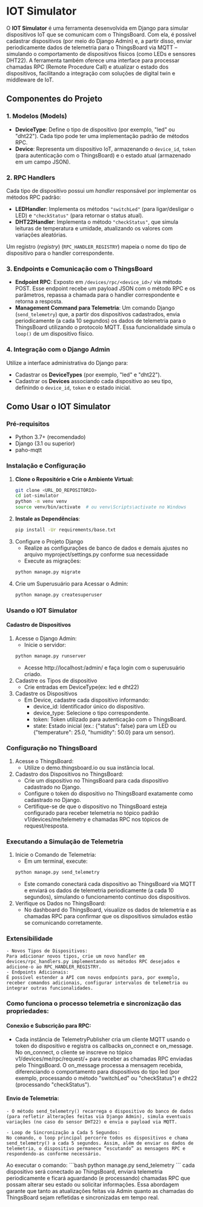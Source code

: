 # IOT Simulator

O **IOT Simulator** é uma ferramenta desenvolvida em Django para simular dispositivos IoT que se comunicam com o ThingsBoard. Com ela, é possível cadastrar dispositivos (por meio do Django Admin) e, a partir disso, enviar periodicamente dados de telemetria para o ThingsBoard via MQTT – simulando o comportamento de dispositivos físicos (como LEDs e sensores DHT22). A ferramenta também oferece uma interface para processar chamadas RPC (Remote Procedure Call) e atualizar o estado dos dispositivos, facilitando a integração com soluções de digital twin e middleware de IoT.

## Componentes do Projeto

### 1. Modelos (Models)
- **DeviceType**: Define o tipo de dispositivo (por exemplo, "led" ou "dht22"). Cada tipo pode ter uma implementação padrão de métodos RPC.
- **Device**: Representa um dispositivo IoT, armazenando o `device_id`, `token` (para autenticação com o ThingsBoard) e o estado atual (armazenado em um campo JSON).

### 2. RPC Handlers
Cada tipo de dispositivo possui um _handler_ responsável por implementar os métodos RPC padrão:
- **LEDHandler**: Implementa os métodos `"switchLed"` (para ligar/desligar o LED) e `"checkStatus"` (para retornar o status atual).
- **DHT22Handler**: Implementa o método `"checkStatus"`, que simula leituras de temperatura e umidade, atualizando os valores com variações aleatórias.

Um registro (_registry_) (`RPC_HANDLER_REGISTRY`) mapeia o nome do tipo de dispositivo para o handler correspondente.

### 3. Endpoints e Comunicação com o ThingsBoard
- **Endpoint RPC**: Exposto em `/devices/rpc/<device_id>/` via método POST. Esse endpoint recebe um payload JSON com o método RPC e os parâmetros, repassa a chamada para o handler correspondente e retorna a resposta.
- **Management Command para Telemetria**: Um comando Django (`send_telemetry`) que, a partir dos dispositivos cadastrados, envia periodicamente (a cada 10 segundos) os dados de telemetria para o ThingsBoard utilizando o protocolo MQTT. Essa funcionalidade simula o `loop()` de um dispositivo físico.

### 4. Integração com o Django Admin
Utilize a interface administrativa do Django para:
- Cadastrar os **DeviceTypes** (por exemplo, "led" e "dht22").
- Cadastrar os **Devices** associando cada dispositivo ao seu tipo, definindo o `device_id`, `token` e o estado inicial.

## Como Usar o IOT Simulator

### Pré-requisitos
- Python 3.7+ (recomendado)
- Django (3.1 ou superior)
- paho-mqtt

### Instalação e Configuração
1. **Clone o Repositório e Crie o Ambiente Virtual:**
   ```bash
   git clone <URL_DO_REPOSITÓRIO>
   cd iot-simulator
   python -m venv venv
   source venv/bin/activate  # ou venv\Scripts\activate no Windows
   ```
2. **Instale as Dependências**:
    ```bash
    pip install -Ur requirements/base.txt
    ```
3. Configure o Projeto Django
    - Realize as configurações de banco de dados e demais ajustes no arquivo myproject/settings.py conforme sua necessidade
    - Execute as migrações:
    ```bash
    python manage.py migrate
    ```
4. Crie um Superusuário para Acessar o Admin:
    ```bash
    python manage.py createsuperuser
    ```

### Usando o IOT Simulator

#### Cadastro de Dispositivos
1. Acesse o Django Admin:
    -  Inicie o servidor:
    ```bash
    python manage.py runserver
    ```
    - Acesse http://localhost:<porta>/admin/ e faça login com o superusuário criado.
2. Cadastre os Tipos de dispositivo
    - Crie entradas em DeviceType(ex: led e dht22)
3. Cadastre os Dispositivos
    - Em Device, cadastre cada dispositivo informando:
        - device_id: Identificador único do dispositivo.
        - device_type: Selecione o tipo correspondente.
        - token: Token utilizado para autenticação com o ThingsBoard.
        - state: Estado inicial (ex.: {"status": false} para um LED ou {"temperature": 25.0, "humidity": 50.0} para um sensor).

### Configuração no ThingsBoard
1. Acesse o ThingsBoard:
    - Utilize o demo.thingsboard.io ou sua instância local.
2. Cadastro dos Dispositivos no ThingsBoard:
    - Crie um dispositivo no ThingsBoard para cada dispositivo cadastrado no Django.
    - Configure o token do dispositivo no ThingsBoard exatamente como cadastrado no Django.
    - Certifique-se de que o dispositivo no ThingsBoard esteja configurado para receber telemetria no tópico padrão v1/devices/me/telemetry e chamadas RPC nos tópicos de request/resposta.

### Executando a Simulação de Telemetria
1. Inicie o Comando de Telemetria:
    - Em um terminal, execute:
    ```bash
    python manage.py send_telemetry
    ```
    - Este comando conectará cada dispositivo ao ThingsBoard via MQTT e enviará os dados de telemetria periodicamente (a cada 10 segundos), simulando o funcionamento contínuo dos dispositivos.
2. Verifique os Dados no ThingsBoard:
    - No dashboard do ThingsBoard, visualize os dados de telemetria e as chamadas RPC para confirmar que os dispositivos simulados estão se comunicando corretamente.

### Extensibilidade
    - Novos Tipos de Dispositivos:
    Para adicionar novos tipos, crie um novo handler em devices/rpc_handlers.py implementando os métodos RPC desejados e adicione-o ao RPC_HANDLER_REGISTRY.
    - Endpoints Adicionais:
    É possível estender a API com novos endpoints para, por exemplo, receber comandos adicionais, configurar intervalos de telemetria ou integrar outras funcionalidades.


### Como funciona o processo telemetria e sincronização das propriedades:

#### Conexão e Subscrição para RPC:
- Cada instância de TelemetryPublisher cria um cliente MQTT usando o token do dispositivo e registra os callbacks on_connect e on_message.
    No on_connect, o cliente se inscreve no tópico v1/devices/me/rpc/request/+ para receber as chamadas RPC enviadas pelo ThingsBoard.
    O on_message processa a mensagem recebida, diferenciando o comportamento para dispositivos do tipo led (por exemplo, processando o método "switchLed" ou "checkStatus") e dht22 (processando "checkStatus").

#### Envio de Telemetria:
    - O método send_telemetry() recarrega o dispositivo do banco de dados (para refletir alterações feitas via Django Admin), simula eventuais variações (no caso do sensor DHT22) e envia o payload via MQTT.

    - Loop de Sincronização a Cada 5 Segundos:
    No comando, o loop principal percorre todos os dispositivos e chama send_telemetry() a cada 5 segundos. Assim, além de enviar os dados de telemetria, o dispositivo permanece “escutando” as mensagens RPC e respondendo-as conforme necessário.

Ao executar o comando:
    ´´´bash
    python manage.py send_telemetry
    ´´´
cada dispositivo será conectado ao ThingsBoard, enviará telemetria periodicamente e ficará aguardando (e processando) chamadas RPC que possam alterar seu estado ou solicitar informações.
Essa abordagem garante que tanto as atualizações feitas via Admin quanto as chamadas do ThingsBoard sejam refletidas e sincronizadas em tempo real.
